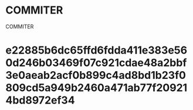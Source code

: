 # COMMITER
COMMITER






# e22885b6dc65ffd6fdda411e383e560d246b03469f07c921cdae48a2bbf3e0aeab2acf0b899c4ad8bd1b23f0809cd5a949b2460a471ab77f209214bd8972ef34
